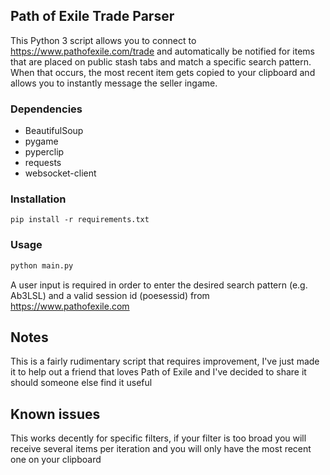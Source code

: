 ## Path of Exile Trade Parser

This Python 3 script allows you to connect to https://www.pathofexile.com/trade and automatically be notified for items that are placed on public stash tabs and match a specific search pattern. When that occurs, the most recent item gets copied to your clipboard and allows you to instantly message the seller ingame.

### Dependencies


* BeautifulSoup 
* pygame
* pyperclip
* requests
* websocket-client

### Installation

```
pip install -r requirements.txt
```

### Usage

```python
python main.py
```

A user input is required in order to enter the desired search pattern (e.g. Ab3LSL) and a valid session id (poesessid) from https://www.pathofexile.com

## Notes
This is a fairly rudimentary script that requires improvement, I've just made it to help out a friend that loves Path of Exile and I've decided to share it should someone else find it useful

## Known issues 
This works decently for specific filters, if your filter is too broad you will receive several items per iteration and you will only have the most recent one on your clipboard
